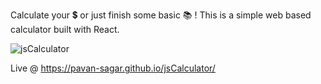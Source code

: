 Calculate your 💲 or just finish some basic 📚 !
This is a simple web based calculator built with React.

![jsCalculator](https://user-images.githubusercontent.com/46797663/84031137-ca358780-a9b2-11ea-91e9-be1797a5ee67.gif)


Live @ https://pavan-sagar.github.io/jsCalculator/
